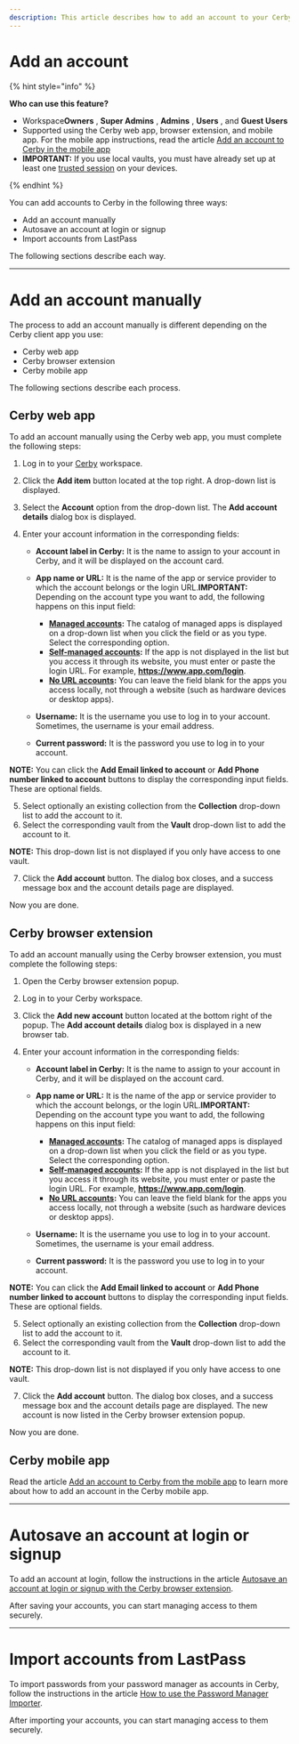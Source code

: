 ```yaml
---
description: This article describes how to add an account to your Cerby workspace.
---
```


# Add an account

{% hint style="info" %}


**Who can use this feature?**

  * Workspace**Owners** , **Super Admins** , **Admins** , **Users** , and **Guest Users**
  * Supported using the Cerby web app, browser extension, and mobile app. For the mobile app instructions, read the article [Add an account to Cerby in the mobile app](https://help.cerby.com/en/articles/9709697-add-an-account-to-cerby-in-the-mobile-app)
  * **IMPORTANT:** If you use local vaults, you must have already set up at least one [trusted session](https://help.cerby.com/en/articles/8142370-set-up-trusted-sessions-on-your-devices) on your devices.


{% endhint %}

You can add accounts to Cerby in the following three ways:

  * Add an account manually
  * Autosave an account at login or signup
  * Import accounts from LastPass

The following sections describe each way.

* * *

# Add an account manually

The process to add an account manually is different depending on the Cerby client app you use:

  * Cerby web app
  * Cerby browser extension
  * Cerby mobile app

The following sections describe each process.

## Cerby web app

To add an account manually using the Cerby web app, you must complete the following steps:

  1. Log in to your [Cerby](https://app.cerby.com/) workspace.
  2. Click the **Add item** button located at the top right. A drop-down list is displayed.
  3. Select the **Account** option from the drop-down list. The **Add account details** dialog box is displayed.
  4. Enter your account information in the corresponding fields:

     * **Account label in Cerby:** It is the name to assign to your account in Cerby, and it will be displayed on the account card.
     * **App name or URL:** It is the name of the app or service provider to which the account belongs or the login URL.
​**IMPORTANT:** Depending on the account type you want to add, the following happens on this input field:

       * **[Managed accounts](https://help.cerby.com/en/articles/8708338-explore-accounts#h_f0a859b407):** The catalog of managed apps is displayed on a drop-down list when you click the field or as you type. Select the corresponding option.
       * **[Self-managed accounts](https://help.cerby.com/en/articles/8708338-explore-accounts#h_079d120056):** If the app is not displayed in the list but you access it through its website, you must enter or paste the login URL. For example, **<https://www.app.com/login>**.
       * **[No URL accounts](https://help.cerby.com/en/articles/8708338-explore-accounts#h_d754e0f4d9):** You can leave the field blank for the apps you access locally, not through a website (such as hardware devices or desktop apps).
     * **Username:** It is the username you use to log in to your account. Sometimes, the username is your email address.
     * **Current password:** It is the password you use to log in to your account.

**NOTE:** You can click the **Add Email linked to account** or **Add Phone number linked to account** buttons to display the corresponding input fields. These are optional fields.

  5. Select optionally an existing collection from the **Collection** drop-down list to add the account to it.
  6. Select the corresponding vault from the **Vault** drop-down list to add the account to it.

**NOTE:** This drop-down list is not displayed if you only have access to one vault.

  7. Click the **Add account** button. The dialog box closes, and a success message box and the account details page are displayed.

Now you are done.

## Cerby browser extension

To add an account manually using the Cerby browser extension, you must complete the following steps:

  1. Open the Cerby browser extension popup.
  2. Log in to your Cerby workspace.
  3. Click the **Add new account** button located at the bottom right of the popup. The **Add account details** dialog box is displayed in a new browser tab.
  4. Enter your account information in the corresponding fields:

     * **Account label in Cerby:** It is the name to assign to your account in Cerby, and it will be displayed on the account card.
     * **App name or URL:** It is the name of the app or service provider to which the account belongs, or the login URL.
​**IMPORTANT:** Depending on the account type you want to add, the following happens on this input field:

       * **[Managed accounts](https://help.cerby.com/en/articles/8708338-explore-accounts#h_f0a859b407):** The catalog of managed apps is displayed on a drop-down list when you click the field or as you type. Select the corresponding option.
       * **[Self-managed accounts](https://help.cerby.com/en/articles/8708338-explore-accounts#h_079d120056):** If the app is not displayed in the list but you access it through its website, you must enter or paste the login URL. For example, **<https://www.app.com/login>**.
       * **[No URL accounts](https://help.cerby.com/en/articles/8708338-explore-accounts#h_d754e0f4d9):** You can leave the field blank for the apps you access locally, not through a website (such as hardware devices or desktop apps).
     * **Username:** It is the username you use to log in to your account. Sometimes, the username is your email address.
     * **Current password:** It is the password you use to log in to your account.

**NOTE:** You can click the **Add Email linked to account** or **Add Phone number linked to account** buttons to display the corresponding input fields. These are optional fields.

  5. Select optionally an existing collection from the **Collection** drop-down list to add the account to it.
  6. Select the corresponding vault from the **Vault** drop-down list to add the account to it.

**NOTE:** This drop-down list is not displayed if you only have access to one vault.

  7. Click the **Add account** button. The dialog box closes, and a success message box and the account details page are displayed.
The new account is now listed in the Cerby browser extension popup.

Now you are done.

## Cerby mobile app

Read the article [Add an account to Cerby from the mobile app](https://help.cerby.com/en/articles/9709697-add-an-account-to-cerby-in-the-mobile-app) to learn more about how to add an account in the Cerby mobile app.

* * *

# Autosave an account at login or signup

To add an account at login, follow the instructions in the article [Autosave an account at login or signup with the Cerby browser extension](https://help.cerby.com/en/articles/7239387-beta-how-to-save-your-credentials-at-login-via-the-cerby-browser-extension).

After saving your accounts, you can start managing access to them securely.

* * *

# Import accounts from LastPass

To import passwords from your password manager as accounts in Cerby, follow the instructions in the article [How to use the Password Manager Importer](https://help.cerby.com/en/articles/7175132-how-to-use-the-password-manager-importer).

After importing your accounts, you can start managing access to them securely.

